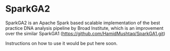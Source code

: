 # SparkGA2

SparkGA2 is an Apache Spark based scalable implementation of the best practice DNA analysis pipeline by Broad Institute, which is an improvement over the similar SparkGA1 (https://github.com/HamidMushtaq/SparkGA1.git) 

Instructions on how to use it would be put here soon.
